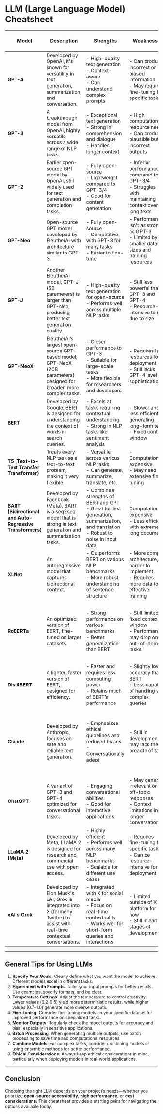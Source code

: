 # LLM (Large Language Model) Cheatsheet

| **Model**                  | **Description**                                           | **Strengths**                                               | **Weaknesses**                                            | **Model Size**            | **Tips for Use**                                         | **Open Source / Paid** | **Approx. Training Cost** |
|----------------------------|-----------------------------------------------------------|-------------------------------------------------------------|-----------------------------------------------------------|---------------------------|-----------------------------------------------------------|------------------------|---------------------------|
| **GPT-4**                   | Developed by OpenAI, it's known for versatility in text generation, summarization, and conversation. | - High-quality text generation <br> - Context-aware <br> - Can understand complex prompts | - Can produce incorrect or biased information <br> - May require fine-tuning for specific tasks | Estimated 1 Trillion+ Params | - Use specific prompts for better context <br> - Experiment with temperature settings for creativity | **Paid** (via API or ChatGPT) | **$60-100M+** |
| **GPT-3**                   | A breakthrough model from OpenAI, highly versatile across a wide range of NLP tasks. | - Exceptional text generation <br> - Strong in comprehension and dialogue <br> - Handles longer context | - High computational resource needs <br> - Can produce plausible but incorrect outputs | **175B Params**            | - Use it for general-purpose NLP tasks <br> - Fine-tune for specific use cases | **Paid** (via API) | **$10-12M** |
| **GPT-2**                   | Earlier open-source GPT model by OpenAI, still widely used for text generation and completion tasks. | - Fully open-source <br> - Lightweight compared to GPT-3/4 <br> - Good for content generation | - Inferior performance compared to GPT-3/4 <br> - Struggles with maintaining context over long texts | **117M, 345M, 762M, 1.5B Params** | - Use for lightweight applications <br> - Fine-tune on specific data for improved results | **Open Source** | **$50K - $1M** |
| **GPT-Neo**                 | Open-source GPT model developed by EleutherAI with architecture similar to GPT-3. | - Fully open-source <br> - Competitive with GPT-3 for many tasks <br> - Easier to fine-tune | - Performance isn't as strong as GPT-3 <br> - Limited by smaller dataset sizes and training resources | **1.3B** & **2.7B Params**  | - Fine-tune for domain-specific tasks <br> - Use in environments requiring open-source solutions | **Open Source** | **$200K - $500K** |
| **GPT-J**                   | Another EleutherAI model, GPT-J (6B parameters) is larger than GPT-Neo, producing better text generation quality. | - High-quality text generation for open-source <br> - Performs well across multiple NLP tasks | - Still less powerful than GPT-3 and GPT-4 <br> - Resource-intensive to run due to size | **6B Params**              | - Use for medium to high-quality text generation <br> - Leverage open-source for experimentation | **Open Source** | **$300K - $800K** |
| **GPT-NeoX**                | EleutherAI’s largest open-source GPT-based model, GPT-NeoX (20B parameters) designed for broader, more complex tasks. | - Closer performance to GPT-3 <br> - Suitable for large-scale tasks <br> - More flexible for researchers and developers | - Requires large resources for deployment <br> - Still lacks GPT-4 level sophistication | **20B Params**             | - Ideal for projects needing large-scale text generation <br> - Deploy on systems with high computational power | **Open Source** | **$1-2M** |
| **BERT**                    | Developed by Google, BERT is designed for understanding the context of words in search queries. | - Excels at tasks requiring contextual understanding <br> - Strong in NLP tasks like sentiment analysis | - Slower and less efficient in generating long-form text <br> - Fixed context window | **110M & 340M Params**     | - Use for tasks needing comprehension and classification <br> - Fine-tune on domain-specific data | **Open Source** | **$300K - $500K** |
| **T5 (Text-to-Text Transfer Transformer)** | Treats every NLP task as a text-to-text problem, making it very flexible. | - Versatile across various NLP tasks <br> - Can generate, summarize, translate, etc. | - Computationally expensive <br> - May need extensive fine-tuning | **220M - 11B Params**      | - Use it for multiple NLP tasks in one model <br> - Ensure quality of input data | **Open Source** | **$1-3M** |
| **BART (Bidirectional and Auto-Regressive Transformers)** | Developed by Facebook (Meta), BART is a seq2seq model that is strong in text generation and summarization tasks. | - Combines strengths of BERT and GPT <br> - Great for text generation, summarization, and translation <br> - Robust to noise in input data | - Computationally expensive <br> - Less efficient with extremely long documents | **400M Params**            | - Best for text summarization, generation, and translation tasks <br> - Fine-tune it for domain-specific tasks | **Open Source** | **$300K - $700K** |
| **XLNet**                   | An autoregressive model that captures bidirectional context. | - Outperforms BERT on various NLP benchmarks <br> - More robust understanding of sentence structure | - More complex architecture, harder to implement <br> - Requires more data for effective training | **340M Params**            | - Best for tasks that require deep contextual understanding <br> - Utilize pre-trained models for specific tasks | **Open Source** | **$500K - $1M** |
| **RoBERTa**                 | An optimized version of BERT, fine-tuned on larger datasets. | - Strong performance on various benchmarks <br> - Better generalization than BERT | - Still limited by fixed context window <br> - Performance may drop on out-of-domain tasks | **355M Params**            | - Use for improved performance on sentiment and text classification tasks <br> - Experiment with different hyperparameters | **Open Source** | **$400K - $1M** |
| **DistilBERT**              | A lighter, faster version of BERT, designed for efficiency. | - Faster and requires less computing power <br> - Retains much of BERT’s performance | - Slightly lower accuracy than BERT <br> - Less capable of handling very complex queries | **66M Params**             | - Ideal for applications with limited resources <br> - Use when speed is more critical than accuracy | **Open Source** | **$50K - $100K** |
| **Claude**                  | Developed by Anthropic, focuses on safe and reliable text generation. | - Emphasizes ethical guidelines and reduced biases <br> - Conversationally adept | - Still in development; may lack the breadth of tasks | Unknown (Likely 52B+ Params)| - Use for applications emphasizing safety and ethical considerations <br> - Ideal for chatbots and customer service applications | **Paid** (via API) | **$1-5M** |
| **ChatGPT**                 | A variant of GPT-3 and GPT-4 optimized for conversational tasks. | - Engaging conversational abilities <br> - Good for interactive applications | - May generate irrelevant or off-topic responses <br> - Context limitations in longer conversations | GPT-3: **175B Params**     | - Set clear conversational goals <br> - Provide context in multi-turn interactions | **Paid** (via ChatGPT) | **$10-12M** |
| **LLaMA 2 (Meta)**          | Developed by Meta, LLaMA 2 is designed for research and commercial use with open access. | - Highly efficient <br> - Performs well across many NLP benchmarks <br> - Scalable for different use cases | - Requires fine-tuning for specific tasks <br> - Can be resource-intensive for deployment | **7B, 13B, 70B Params**    | - Ideal for experimentation in both research and commercial applications <br> - Fine-tune for domain-specific tasks | **Open Source** (with registration) | **$2-10M** |
| **xAI's Grok**              | Developed by Elon Musk's xAI, Grok is integrated into X (formerly Twitter) to assist with real-time contextual conversations. | - Integrated with X for social media <br> - Focus on real-time contextuality <br> - Works well for short-form queries and interactions | - Limited outside of X platform for now <br> - Still in early stages of development | Unknown                   | - Ideal for real-time social media interaction <br> - Use for concise and direct conversational queries | **Paid** (via X premium) | **Unknown** |

---

## General Tips for Using LLMs

1. **Specify Your Goals**: Clearly define what you want the model to achieve. Different models excel in different tasks.
2. **Experiment with Prompts**: Tailor your input prompts for better results. Use examples, specify formats, and be clear.
3. **Temperature Settings**: Adjust the temperature to control creativity. Lower values (0.2-0.5) yield more deterministic results, while higher values (0.7-1.0) generate more diverse outputs.
4. **Fine-tuning**: Consider fine-tuning models on your specific dataset for improved performance on specialized tasks.
5. **Monitor Outputs**: Regularly check the model outputs for accuracy and bias, especially in sensitive applications.
6. **Batch Processing**: When generating multiple outputs, use batch processing to save time and computational resources.
7. **Combine Models**: For complex tasks, consider combining models or using ensemble methods for better performance.
8. **Ethical Considerations**: Always keep ethical considerations in mind, particularly when deploying models in real-world applications.

---

## Conclusion

Choosing the right LLM depends on your project’s needs—whether you prioritize **open-source accessibility**, **high performance**, or **cost considerations**. This cheatsheet provides a starting point for navigating the options available today.
